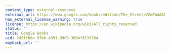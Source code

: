 ```yaml
---
content_type: external-resource
external_url: https://www.google.com/books/edition/The_Street/VZmPAAAAQBAJ?hl=en&gbpv=1
has_external_license_warning: true
license: https://en.wikipedia.org/wiki/All_rights_reserved
status: ''
title: Google Books
uid: 243ffb0e-93bb-4391-8989-3604f8133264
wayback_url: ''
---
```

